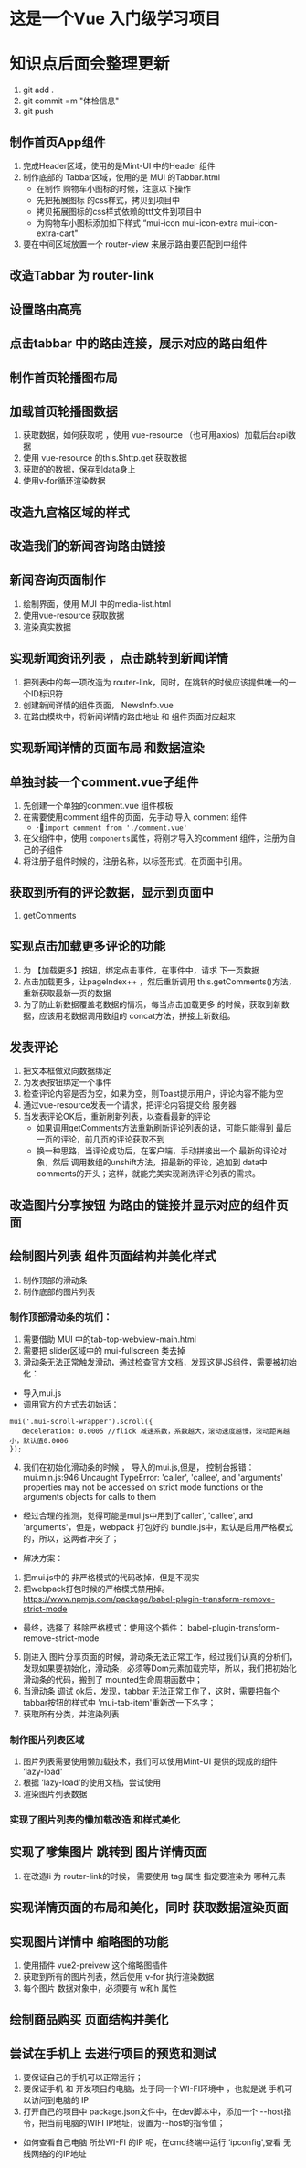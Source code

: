 # 这是一个Vue 入门级学习项目
# 知识点后面会整理更新

1. git add .
2. git commit =m "体检信息"
3. git push
## 制作首页App组件
1. 完成Header区域，使用的是Mint-UI 中的Header 组件
2. 制作底部的 Tabbar区域，使用的是 MUI 的Tabbar.html
    + 在制作 购物车小图标的时候，注意以下操作
    + 先把拓展图标 的css样式，拷贝到项目中
    + 拷贝拓展图标的css样式依赖的ttf文件到项目中
    + 为购物车小图标添加如下样式 “mui-icon mui-icon-extra mui-icon-extra-cart"
3. 要在中间区域放置一个 router-view 来展示路由要匹配到中组件

## 改造Tabbar 为 router-link

## 设置路由高亮

## 点击tabbar 中的路由连接，展示对应的路由组件

## 制作首页轮播图布局

## 加载首页轮播图数据
1. 获取数据，如何获取呢 ，使用 vue-resource （也可用axios）加载后台api数据
2. 使用 vue-resource 的this.$http.get 获取数据
3. 获取的的数据，保存到data身上
4. 使用v-for循环渲染数据

## 改造九宫格区域的样式

## 改造我们的新闻咨询路由链接

## 新闻咨询页面制作
1. 绘制界面，使用 MUI 中的media-list.html
2. 使用vue-resource 获取数据
3. 渲染真实数据

## 实现新闻资讯列表 ，点击跳转到新闻详情
1. 把列表中的每一项改造为 router-link，同时，在跳转的时候应该提供唯一的一个ID标识符
2. 创建新闻详情的组件页面， NewsInfo.vue
3. 在路由模块中，将新闻详情的路由地址 和 组件页面对应起来

## 实现新闻详情的页面布局 和数据渲染

## 单独封装一个comment.vue子组件
1. 先创建一个单独的comment.vue 组件模板
2. 在需要使用comment 组件的页面，先手动 导入 comment 组件
    +  ·`import comment from './comment.vue'`
3. 在父组件中，使用 `components`属性，将刚才导入的comment 组件，注册为自己的子组件
4. 将注册子组件时候的，注册名称，以标签形式，在页面中引用。

## 获取到所有的评论数据，显示到页面中
1. getComments

## 实现点击加载更多评论的功能

1. 为 【加载更多】按钮，绑定点击事件，在事件中，请求 下一页数据
2. 点击加载更多，让pageIndex++ ，然后重新调用 this.getComments()方法，重新获取最新一页的数据 
3. 为了防止新数据覆盖老数据的情况，每当点击加载更多 的时候，获取到新数据，应该用老数据调用数组的 concat方法，拼接上新数组。

## 发表评论
1. 把文本框做双向数据绑定
2. 为发表按钮绑定一个事件
3. 检查评论内容是否为空，如果为空，则Toast提示用户，评论内容不能为空
4. 通过vue-resource发表一个请求，把评论内容提交给 服务器
5. 当发表评论OK后，重新刷新列表，以查看最新的评论
    + 如果调用getComments方法重新刷新评论列表的话，可能只能得到 最后一页的评论，前几页的评论获取不到
    + 换一种思路，当评论成功后，在客户端，手动拼接出一个 最新的评论对象，然后 调用数组的unshift方法，把最新的评论，追加到 data中 comments的开头；这样，就能完美实现涮洗评论列表的需求。

## 改造图片分享按钮 为路由的链接并显示对应的组件页面

## 绘制图片列表 组件页面结构并美化样式
1. 制作顶部的滑动条
2. 制作底部的图片列表
### 制作顶部滑动条的坑们：
1. 需要借助 MUI 中的tab-top-webview-main.html
2. 需要把 slider区域中的 mui-fullscreen 类去掉
3. 滑动条无法正常触发滑动，通过检查官方文档，发现这是JS组件，需要被初始化：
 + 导入mui.js
 + 调用官方的方式去初始话：
 ```
 mui('.mui-scroll-wrapper').scroll({
	deceleration: 0.0005 //flick 减速系数，系数越大，滚动速度越慢，滚动距离越小，默认值0.0006
});
 
 ```
 4. 我们在初始化滑动条的时候 ， 导入的mui.js,但是， 控制台报错：mui.min.js:946 Uncaught TypeError: 'caller', 'callee', and 'arguments' properties may not be accessed on strict mode functions or the arguments objects for calls to them
 + 经过合理的推测，觉得可能是mui.js中用到了caller', 'callee', and 'arguments'，但是，webpack 打包好的 bundle.js中，默认是启用严格模式的，所以，这两者冲突了；

 + 解决方案：
 1. 把mui.js中的 非严格模式的代码改掉，但是不现实 
 2. 把webpack打包时候的严格模式禁用掉。
 https://www.npmjs.com/package/babel-plugin-transform-remove-strict-mode
+  最终，选择了 移除严格模式：使用这个插件：
babel-plugin-transform-remove-strict-mode
5.  刚进入 图片分享页面的时候，滑动条无法正常工作，经过我们认真的分析们，发现如果要初始化，滑动条，必须等Dom元素加载完毕，所以，我们把初始化滑动条的代码，搬到了 mounted生命周期函数中；
6.  当滑动条 调试 ok后，发现，tabbar 无法正常工作了，这时，需要把每个 tabbar按钮的样式中 'mui-tab-item'重新改一下名字；
7.  获取所有分类，并渲染列表

### 制作图片列表区域
1.  图片列表需要使用懒加载技术，我们可以使用Mint-UI 提供的现成的组件 ‘lazy-load'
2.  根据 ‘lazy-load'的使用文档，尝试使用
3.  渲染图片列表数据

### 实现了图片列表的懒加载改造 和样式美化

## 实现了嗲集图片 跳转到 图片详情页面
1. 在改造li 为 router-link的时候， 需要使用 tag 属性 指定要渲染为 哪种元素

## 实现详情页面的布局和美化，同时 获取数据渲染页面

## 实现图片详情中 缩略图的功能
1. 使用插件 vue2-preivew 这个缩略图插件
2. 获取到所有的图片列表，然后使用 v-for 执行渲染数据
3. 每个图片 数据对象中，必须要有 w和h 属性

## 绘制商品购买 页面结构并美化

## 尝试在手机上 去进行项目的预览和测试
1. 要保证自己的手机可以正常运行；
2. 要保证手机 和 开发项目的电脑，处于同一个WI-FI环境中 ，也就是说 手机可以访问到电脑的 IP
3. 打开自己的项目中 package.json文件中，在dev脚本中，添加一个 --host指令，把当前电脑的WIFI IP地址，设置为--host的指令值；
 +  如何查看自己电脑 所处WI-FI 的IP 呢，在cmd终端中运行 ‘ipconfig',查看 无线网络的的IP地址
 
